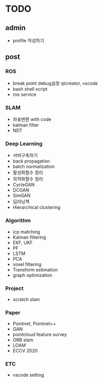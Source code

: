 # TODO

## admin

- profile 작성하기

## post

### ROS

- break point debug설정 qtcreator, vscode
- bash shell script
- ros service

### SLAM

- 좌표변환 with code
- kalman filter
- NDT

### Deep Learning

- 서버구축하기
- back propagation
- batch normalization
- 활성화함수 정리
- 최적화함수 정리
- CycleGAN
- DCGAN
- SimGAN
- 딥러닝책
- Hierarchical clustering

### Algorithm

- icp matching
- Kalman filtering
- EKF, UKF
- PF
- LSTM
- PCA
- voxel filtering
- Transform estimation
- graph optimization

### Project

- scratch slam

### Paper

- Pointnet, Pointnet++
- GAN
- pointcloud feature survey
- ORB slam
- LOAM
- ECCV 2020

### ETC

- vscode setting

